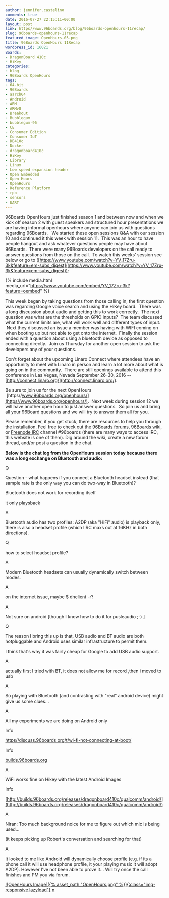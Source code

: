 ```yaml
---
author: jennifer.castelino
comments: true
date: 2016-07-27 22:15:11+00:00
layout: post
link: https//www.96boards.org/blog/96boards-openhours-11recap/
slug: 96boards-openhours-11recap
featured_image: OpenHours-03.png
title: 96Boards OpenHours 11Recap
wordpress_id: 16021
Boards:
- DragonBoard 410c
- HiKey
categories:
- blog
- 96Boards OpenHours
tags:
- 64-bit
- 96Boards
- aarch64
- Android
- ARM
- ARMv8
- Breakout
- Bubblegum
- bubblegum-96
- CE
- Consumer Edition
- Consumer IoT
- DB410c
- Docker
- dragonboard410c
- HiKey
- Library
- Linux
- Low speed expansion header
- Open Embedded
- Open Hours
- OpenHours
- Reference Platform
- rpb
- sensors
- UART
---
```


96Boards OpenHours just finished season 1 and between now and when we kick off season 2 with guest speakers and structured hour presentations we are having informal openhours where anyone can join us with questions regarding 96Boards.   We started these open sessions Q&A with our session 10 and continued it this week with session 11.  This was an hour to have people hangout and ask whatever questions people may have about 96Boards.  There were many 96Boards developers on the call ready to answer questions from those on the call.  To watch this weeks’ session see below or go to ([https://www.youtube.com/watch?v=YV_17Zru-3k&feature=em-subs_digest](https://www.youtube.com/watch?v=YV_17Zru-3k&feature=em-subs_digest)):

{% include media.html media_url="https://www.youtube.com/embed/YV_17Zru-3k?feature=oembed" %}

This week began by taking questions from those calling in, the first question was regarding Google voice search and using the HiKey board.  There was a long discussion about audio and getting this to work correctly.  The next question was what are the thresholds on GPIO inputs?  The team discussed what the current limits are, what will work well and different types of input.  Next they discussed an issue a member was having with WIFI coming on when booting up but not able to get onto the internet.  Finally the session ended with a question about using a bluetooth device as opposed to connecting directly.  Join us Thursday for another open session to ask the developers any of your questions.

Don't forget about the upcoming Linaro Connect where attendees have an opportunity to meet with Linaro in person and learn a lot more about what is going on in the community.  There are still openings available to attend this conference in Las Vegas, Nevada September 26-30, 2016 --[http://connect.linaro.org/](http://connect.linaro.org/).

Be sure to join us for the next OpenHours  [https//www.96boards.org/openhours/](https//www.96boards.org/openhours/).  Next week during session 12 we will have another open hour to just answer questions.  So join us and bring all your 96Board questions and we will try to answer them all for you.

Please remember, if you get stuck, there are resources to help you through the installation. Feel free to check out the [96Boards forums](https//discuss.96boards.org/), [96Boards wiki](https://github.com/96boards/documentation/wiki), or [Freenode IRC](http://webchat.freenode.net/?channels=%2396boards) channel #96boards (there are many ways to access IRC, this website is one of them). Dig around the wiki, create a new forum thread, and/or post a question in the chat.

**Below is the chat log from the OpenHours session today because there was a long exchange on Bluetooth and audio:**








Q













Question - what happens if you connect a Bluetooth headset instead (that sample rate is the only way you can do two-way in Bluetooth)?







Bluetooth does not work for recording itself












it only playsback























A












Bluetooth audio has two profiles: A2DP (aka "HiFi" audio) is playback only, there is also a headset profile (which IIRC maxs out at 16KHz in both directions).

















Q







how to select headset profile?



















A


















Modern Bluetooth headsets can usually dynamically switch between modes.




















A












on the internet issue, maybe $ dhclient -r?




















A









Not sure on android [though I know how to do it for pusleaudio ;-) ]

















Q












The reason I bring this up is that, USB audio and BT audio are both hotpluggable and Android uses similar infrastructure to permit them.






















I think that's why it was fairly cheap for Google to add USB audio support.




















A












actually first I tried with BT, it does not allow me for record ,then i moved to usb




















A












So playing with Bluetooth (and contrasting with "real" android device) might give us some clues...




















A












All my experiments we are doing on Android only























Info












[https//discuss.96boards.org/t/wi-fi-not-connecting-at-boot/](https//discuss.96boards.org/t/wi-fi-not-connecting-at-boot/)





























Info





















[builds.96boards.org](http://builds.96boards.org/)























A















WiFi works fine on Hikey with the latest Android Images




















Info












[http://builds.96boards.org/releases/dragonboard410c/qualcomm/android/](http://builds.96boards.org/releases/dragonboard410c/qualcomm/android/)




















A












Niran: Too much background noice for me to figure out which mic is being used...






















(it keeps picking up Robert's conversation and searching for that)




















A










It looked to me like Android will dynamically choose profile (e.g. if its a phone call it will use headphone profile, it your playing music it will adopt A2DP). However I've not been able to prove it... Will try once the call finishes and PM you via forum.








[![OpenHours Image]({% asset_path "OpenHours.png" %}){:class="img-responsive lazyload"}](https//www.96boards.org/openhours/)
[n](https//www.96boards.org/blog/installing-docker-aarch64-96boards-ce/)
